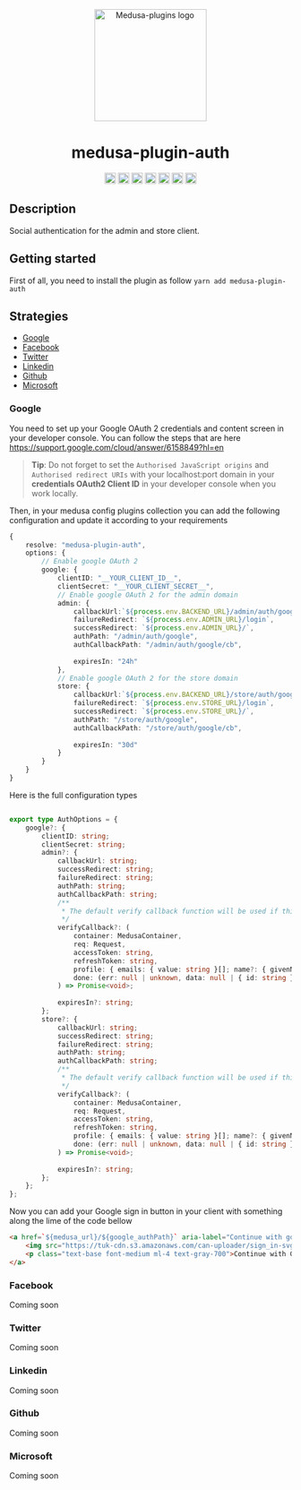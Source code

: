 <p align="center" style="margin-top: 4rem">
  <img src="https://raw.githubusercontent.com/adrien2p/medusa-plugins/assets/assets/medusa-plugin-auth-logo.png?raw=true" alt="Medusa-plugins logo" width="200" height="auto" />
</p>


<h1 align="center">medusa-plugin-auth</h1>

<p align="center">
	<a href="https://www.npmjs.com/package/medusa-plugin-auth"><img alt="NPM Version" src="https://img.shields.io/npm/v/medusa-plugin-auth.svg" height="20"/></a>
	<a href="https://github.com/adrien2p/medusa-plugins/graphs/contributors"><img alt="Contributors" src="https://img.shields.io/github/contributors/adrien2p/medusa-plugins.svg" height="20"/></a>
	<a href="https://github.com/adrien2p/awesome-medusajs"><img alt="Awesome medusajs" src="https://awesome.re/badge.svg" height="20"/></a>
	<a href="https://twitter.com/intent/tweet?text=Check%20this%20out!%20The%20new%20medusa%auth%20plugin&url=https://github.com/adrien2p/medusa-plugins/tree/main/packages/medusa-plugin-auth"><img alt="Twitter" src="https://badgen.net/badge/icon/twitter?icon=twitter&label=Share%20it%20on" height="20"/></a>
	<a href="https://discord.gg/xpCwq3Kfn8"><img alt="Discord" src="https://img.shields.io/badge/chat-on%20discord-7289DA.svg" height="20"/></a>
	<a href="https://github.com/adrien2p/medusa-plugins/commits/main"><img alt="Activity" src="https://img.shields.io/github/commit-activity/m/adrien2p/medusa-plugins?style=flat" height="20"/></a>
	<a href="https://github.com/adrien2p/medusa-plugins/issues"><img alt="Issues" src="https://img.shields.io/github/issues/adrien2p/medusa-plugins?style=flat" height="20"/></a>
</p>

## Description

Social authentication for the admin and store client.

## Getting started

First of all, you need to install the plugin as follow `yarn add medusa-plugin-auth`

## Strategies

- [Google](#google)
- [Facebook](#facebook)
- [Twitter](#twitter)
- [Linkedin](#linkedin)
- [Github](#github)
- [Microsoft](#microsoft)

### Google

You need to set up your Google OAuth 2 credentials and content screen in your developer console. You can follow the steps that are here https://support.google.com/cloud/answer/6158849?hl=en

> **Tip**: Do not forget to set the `Authorised JavaScript origins` and `Authorised redirect URIs` with your localhost:port domain in your 
> **credentials OAuth2 Client ID** in your developer console when you work locally.

Then, in your medusa config plugins collection you can add the following configuration and update it according to your requirements

```ts
{
    resolve: "medusa-plugin-auth",
    options: {
        // Enable google OAuth 2
        google: {
            clientID: "__YOUR_CLIENT_ID__",
            clientSecret: "__YOUR_CLIENT_SECRET__",
            // Enable google OAuth 2 for the admin domain
            admin: {
                callbackUrl:`${process.env.BACKEND_URL}/admin/auth/google/cb`, 
                failureRedirect: `${process.env.ADMIN_URL}/login`,
                successRedirect: `${process.env.ADMIN_URL}/`,
                authPath: "/admin/auth/google",
                authCallbackPath: "/admin/auth/google/cb",
              
                expiresIn: "24h"
            },
            // Enable google OAuth 2 for the store domain
            store: {
                callbackUrl:`${process.env.BACKEND_URL}/store/auth/google/cb`, 
                failureRedirect: `${process.env.STORE_URL}/login`,
                successRedirect: `${process.env.STORE_URL}/`,
                authPath: "/store/auth/google",
                authCallbackPath: "/store/auth/google/cb",
                
                expiresIn: "30d"
            }
        }
    }
}
```

Here is the full configuration types

```typescript

export type AuthOptions = {
    google?: {
        clientID: string;
        clientSecret: string;
        admin?: {
            callbackUrl: string;
            successRedirect: string;
            failureRedirect: string;
            authPath: string;
            authCallbackPath: string;
            /**
             * The default verify callback function will be used if this configuration is not specified
             */
            verifyCallback?: (
                container: MedusaContainer,
                req: Request,
                accessToken: string,
                refreshToken: string,
                profile: { emails: { value: string }[]; name?: { givenName?: string; familyName?: string } },
                done: (err: null | unknown, data: null | { id: string }) => void
            ) => Promise<void>;
    
            expiresIn?: string;
        };
        store?: {
            callbackUrl: string;
            successRedirect: string;
            failureRedirect: string;
            authPath: string;
            authCallbackPath: string;
            /**
             * The default verify callback function will be used if this configuration is not specified
             */
            verifyCallback?: (
                container: MedusaContainer,
                req: Request,
                accessToken: string,
                refreshToken: string,
                profile: { emails: { value: string }[]; name?: { givenName?: string; familyName?: string } },
                done: (err: null | unknown, data: null | { id: string }) => void
            ) => Promise<void>;
    
            expiresIn?: string;
        };
    };
};

```

Now you can add your Google sign in button in your client with something along the lime of the code bellow

```html
<a href=`${medusa_url}/${google_authPath}` aria-label="Continue with google" role="button" class="focus:outline-none focus:ring-2 focus:ring-offset-1 focus:ring-gray-700 py-3.5 px-4 border rounded-lg border-gray-700 flex items-center w-full mt-10">
    <img src="https://tuk-cdn.s3.amazonaws.com/can-uploader/sign_in-svg2.svg" alt="google">
    <p class="text-base font-medium ml-4 text-gray-700">Continue with Google</p>
</a>
```

### Facebook

Coming soon

### Twitter

Coming soon

### Linkedin

Coming soon

### Github

Coming soon

### Microsoft

Coming soon
